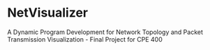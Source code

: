 # NetVisualizer
A Dynamic Program Development for Network Topology and Packet Transmission Visualization - Final Project for CPE 400
